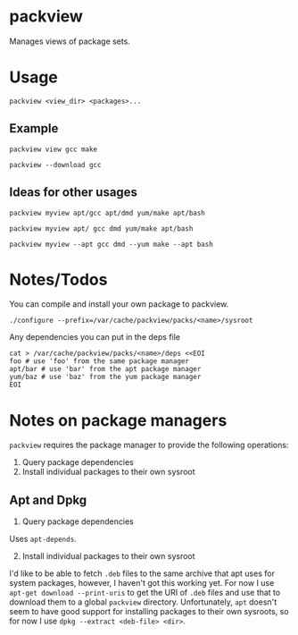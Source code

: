 # packview

Manages views of package sets.

# Usage

```
packview <view_dir> <packages>...
```

## Example
```
packview view gcc make
```

```
packview --download gcc
```

## Ideas for other usages

```
packview myview apt/gcc apt/dmd yum/make apt/bash

packview myview apt/ gcc dmd yum/make apt/bash
```

```
packview myview --apt gcc dmd --yum make --apt bash
```

# Notes/Todos

You can compile and install your own package to packview.
```
./configure --prefix=/var/cache/packview/packs/<name>/sysroot
```

Any dependencies you can put in the deps file
```
cat > /var/cache/packview/packs/<name>/deps <<EOI
foo # use 'foo' from the same package manager
apt/bar # use 'bar' from the apt package manager
yum/baz # use 'baz' from the yum package manager
EOI
```

# Notes on package managers

`packview` requires the package manager to provide the following operations:

1. Query package dependencies
2. Install individual packages to their own sysroot

## Apt and Dpkg

1. Query package dependencies

Uses `apt-depends`.

2. Install individual packages to their own sysroot

I'd like to be able to fetch `.deb` files to the same archive that apt uses for system packages, however, I haven't got this working yet.  For now I use `apt-get download --print-uris` to get the URI of `.deb` files and use that to download them to a global `packview` directory.  Unfortunately, `apt` doesn't seem to have good support for installing packages to their own sysroots, so for now I use `dpkg --extract <deb-file> <dir>`.
